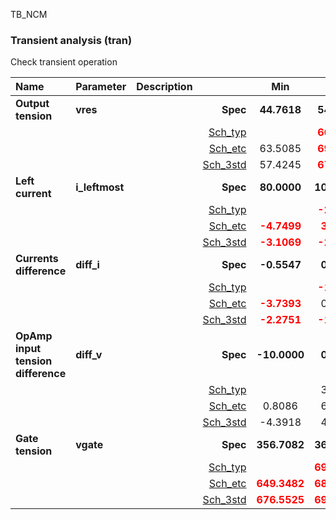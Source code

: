 TB_NCM

### Transient analysis (tran)

Check transient operation



|**Name**|**Parameter**|**Description**| |**Min**|**Typ**|**Max**| Unit|
|:---|:---|:---|---:|:---:|:---:|:---:| ---:|
|**Output tension**|**vres** | | **Spec**  | **44.7618** | **54.7618** | **64.7618** | **mV** |
| | | |<a href='results/tran_Sch_typical.html'>Sch_typ</a>| | <span style='color:red'>**66.8658**</span> |  | |
| | | |<a href='results/tran_Sch_etc.html'>Sch_etc</a>|63.5085 | <span style='color:red'>**69.9324**</span> | <span style='color:red'>**77.5280**</span> | |
| | | |<a href='results/tran_Sch_mc.html'>Sch_3std</a>|57.4245 | <span style='color:red'>**67.8535**</span> | <span style='color:red'>**78.2826**</span> | |
|**Left current**|**i\_leftmost** | | **Spec**  | **80.0000** | **100.0000** | **120.0000** | **nA** |
| | | |<a href='results/tran_Sch_typical.html'>Sch_typ</a>| | <span style='color:red'>**-2.6929**</span> |  | |
| | | |<a href='results/tran_Sch_etc.html'>Sch_etc</a>|<span style='color:red'>**-4.7499**</span> | <span style='color:red'>**3.5849**</span> | <span style='color:red'>**7.3935**</span> | |
| | | |<a href='results/tran_Sch_mc.html'>Sch_3std</a>|<span style='color:red'>**-3.1069**</span> | <span style='color:red'>**-2.6348**</span> | <span style='color:red'>**-2.1628**</span> | |
|**Currents difference**|**diff\_i** | | **Spec**  | **-0.5547** | **0.0000** | **0.7056** | **nA** |
| | | |<a href='results/tran_Sch_typical.html'>Sch_typ</a>| | <span style='color:red'>**-1.8688**</span> |  | |
| | | |<a href='results/tran_Sch_etc.html'>Sch_etc</a>|<span style='color:red'>**-3.7393**</span> | 0.5340 | <span style='color:red'>**4.9075**</span> | |
| | | |<a href='results/tran_Sch_mc.html'>Sch_3std</a>|<span style='color:red'>**-2.2751**</span> | <span style='color:red'>**-1.8346**</span> | <span style='color:red'>**-1.3941**</span> | |
|**OpAmp input tension difference**|**diff\_v** | | **Spec**  | **-10.0000** | **0.0000** | **10.0000** | **mV** |
| | | |<a href='results/tran_Sch_typical.html'>Sch_typ</a>| | 3.9657 |  | |
| | | |<a href='results/tran_Sch_etc.html'>Sch_etc</a>|0.8086 | 6.9418 | <span style='color:red'>**14.0064**</span> | |
| | | |<a href='results/tran_Sch_mc.html'>Sch_3std</a>|-4.3918 | 4.8134 | <span style='color:red'>**14.0185**</span> | |
|**Gate tension**|**vgate** | | **Spec**  | **356.7082** | **365.3225** | **376.1640** | **mV** |
| | | |<a href='results/tran_Sch_typical.html'>Sch_typ</a>| | <span style='color:red'>**692.1802**</span> |  | |
| | | |<a href='results/tran_Sch_etc.html'>Sch_etc</a>|<span style='color:red'>**649.3482**</span> | <span style='color:red'>**687.8167**</span> | <span style='color:red'>**725.4363**</span> | |
| | | |<a href='results/tran_Sch_mc.html'>Sch_3std</a>|<span style='color:red'>**676.5525**</span> | <span style='color:red'>**690.7653**</span> | <span style='color:red'>**704.9781**</span> | |
